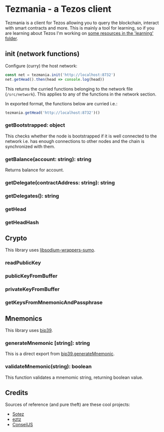 # Tezmania - a Tezos client

Tezmania is a client for Tezos allowing you to query the blockchain, interact with smart contracts and more. This is mainly a tool for learning, so if you are learning about Tezos I'm working on [some resources in the 'learning' folder](/learning/README.md).

## init (network functions)

Configure (curry) the host network:

```js
const net = tezmania.init('http://localhost:8732')
net.getHead().then(head => console.log(head))
```

This returns the curried functions belonging to the network file (`/src/network`). This applies to any of the functions in the network section.

In exported format, the functions below are curried i.e.:

```js
tezmania.getHead('http://localhost:8732')()
```

### getBootstrapped: object

This checks whether the node is bootstrapped if it is well connected to the network i.e. has enough connections to other nodes and the chain is synchronized with them.

### getBalance(account: string): string

Returns balance for account.

### getDelegate(contractAddress: string): string

### getDelegates(): string

### getHead

### getHeadHash

## Crypto

This library uses [libsodium-wrappers-sumo](https://www.npmjs.com/package/libsodium-wrappers-sumo).

### readPublicKey

### publicKeyFromBuffer

### privateKeyFromBuffer

### getKeysFromMnemonicAndPassphrase

## Mnemonics

This library uses [bip39](https://github.com/bitcoinjs/bip39).

### generateMnemonic [string]: string

This is a direct export from [bip39.generateMnemonic](https://github.com/bitcoinjs/bip39).

### validateMnemonic(string): boolean

This function validates a mnemomic string, returning boolean value.

## Credits

Sources of reference (and pure theft) are these cool projects:

- [Sotez](https://github.com/AndrewKishino/sotez)
- [eztz](https://github.com/TezTech/eztz)
- [ConseilJS](https://github.com/Cryptonomic/ConseilJS)
